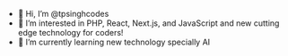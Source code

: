- 👋 Hi, I’m @tpsinghcodes
- 👀 I’m interested in PHP, React, Next.js, and JavaScript and new cutting edge technology for coders!
- 🌱 I’m currently learning new technology specially AI
